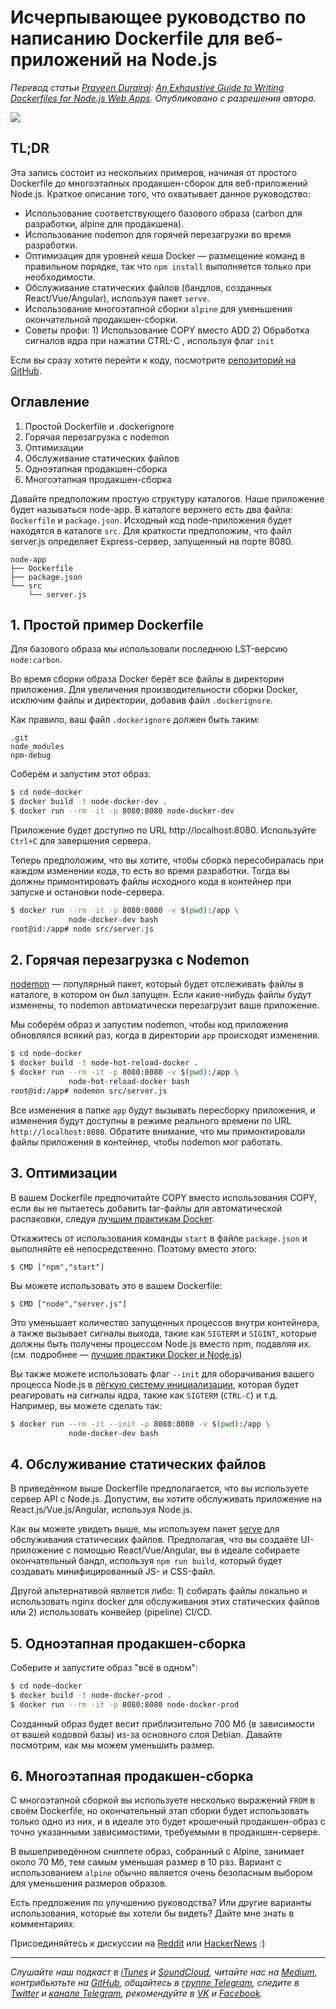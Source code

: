 # Исчерпывающее руководство по написанию Dockerfile для веб-приложений на Node.js

*Перевод статьи [Praveen Durairaj](http://twitter.com/PraveenWeb): [An Exhaustive Guide to Writing Dockerfiles for Node.js Web Apps](https://blog.hasura.io/an-exhaustive-guide-to-writing-dockerfiles-for-node-js-web-apps-bbee6bd2f3c4). Опубликовано с разрешения автора.*

![](https://cdn-images-1.medium.com/max/800/1*4KhmpXFJ_Etczs6awRnAbg.png)


## TL;DR

Эта запись состоит из нескольких примеров, начиная от простого Dockerfile до многоэтапных продакшен-сборок для веб-приложений Node.js. Краткое описание того, что охватывает данное руководство:

- Использование соответствующего базового образа (carbon для разработки, alpine для продакшена).
- Использование nodemon для горячей перезагрузки во время разработки.
- Оптимизация для уровней кеша Docker — размещение команд в правильном порядке, так что `npm install` выполняется только при необходимости.
- Обслуживание статических файлов (бандлов, созданных React/Vue/Angular), используя пакет `serve`.
- Использование многоэтапной сборки `alpine` для уменьшения окончательной продакшен-сборки.
- Советы профи: 1) Использование COPY вместо ADD 2) Обработка сигналов ядра при нажатии CTRL-C , используя флаг `init`

Если вы сразу хотите перейти к коду, посмотрите [репозиторий на GitHub](https://github.com/praveenweb/node-docker).

## Оглавление 

1. Простой Dockerfile и .dockerignore
2. Горячая перезагрузка с nodemon
3. Оптимизации
4. Обслуживание статических файлов
5. Одноэтапная продакшен-сборка
6. Многоэтапная продакшен-сборка

Давайте предположим простую структуру каталогов. Наше приложение будет называться node-app. В каталоге верхнего есть два файла: `Dockerfile` и `package.json`. Исходный код node-приложения будет находятся в каталоге `src`. Для краткости предположим, что файл server.js определяет Express-сервер, запущенный на порте 8080.

```
node-app
├── Dockerfile
├── package.json
└── src
    └── server.js
```

## 1. Простой пример Dockerfile

<script src="https://gist.github.com/praveenweb/5a1b3a7ba52d160361bb1830fc43b27d.js"></script>

Для базового образа мы использовали последнюю LST-версию `node:carbon`.

Во время сборки образа Docker берёт все файлы в директории приложения. Для увеличения производительности сборки Docker, исключим файлы и директории, добавив файл `.dockerignore`.

Как правило, ваш файл `.dockerignore` должен быть таким:

```
.git
node_modules
npm-debug
```

Соберём и запустим этот образ:

```sh
$ cd node-docker
$ docker build -t node-docker-dev .
$ docker run --rm -it -p 8080:8080 node-docker-dev
```

Приложение будет доступно по URL http://localhost:8080. Используйте `Ctrl+C` для завершения сервера.

Теперь предположим, что вы хотите, чтобы сборка пересобиралась при каждом изменении кода, то есть во время разработки. Тогда вы должны примонтировать файлы исходного кода в контейнер при запуске и остановки node-сервера.

```sh
$ docker run --rm -it -p 8080:8080 -v $(pwd):/app \
             node-docker-dev bash
root@id:/app# node src/server.js
```

## 2. Горячая перезагрузка с Nodemon

[nodemon](https://www.npmjs.com/package/nodemon) — популярный пакет, который будет отслеживать файлы в каталоге, в котором он был запущен. Если какие-нибудь файлы будут изменены, то nodemon автоматически перезагрузит ваше приложение.

<script src="https://gist.github.com/praveenweb/92517e26f244260d26569908f8cd8227.js"></script>

Мы соберём образ и запустим nodemon, чтобы код приложения обновлялся всякий раз, когда в директории `app` происходят изменения.

```sh
$ cd node-docker
$ docker build -t node-hot-reload-docker .
$ docker run --rm -it -p 8080:8080 -v $(pwd):/app \
             node-hot-reload-docker bash
root@id:/app# nodemon src/server.js
```

Все изменения в папке `app` будут вызывать пересборку приложения, и изменения будут доступны в режиме реального времени по URL `http://localhost:8080`. Обратите внимание, что мы примонтировали файлы приложения в контейнер, чтобы nodemon мог работать.

## 3. Оптимизации

В вашем Dockerfile предпочитайте COPY вместо использования COPY, если вы не пытаетесь добавить tar-файлы для автоматической распаковки, следуя [лучшим практикам Docker](https://docs.docker.com/develop/develop-images/dockerfile_best-practices/#add-or-copy).

Откажитесь от использования команды `start` в файле `package.json` и выполняйте её непосредственно. Поэтому вместо этого:

```
$ CMD ["npm","start"]
```

Вы можете использовать это в вашем Dockerfile:

```
$ CMD ["node","server.js"]
```

Это уменьшает количество запущенных процессов внутри контейнера, а также вызывает сигналы выхода, такие как `SIGTERM` и `SIGINT`, которые должны быть получены процессом Node.js вместо npm, подавляя их. (см. подробнее — [лучшие практики Docker и Node.js](https://github.com/nodejs/docker-node/blob/master/docs/BestPractices.md#cmd))

Вы также можете использовать флаг `--init` для оборачивания вашего процесса Node.js в [лёгкую систему инициализации](https://github.com/krallin/tini), которая будет реагировать на сигналы ядра, такие как `SIGTERM` (`CTRL-C`) и т.д. Например, вы можете сделать так:

```sh
$ docker run --rm -it --init -p 8080:8080 -v $(pwd):/app \
             node-docker-dev bash
```

## 4. Обслуживание статических файлов

В приведённом выше Dockerfile предполагается, что вы используете сервер API с Node.js. Допустим, вы хотите обслуживать приложение на React.js/Vue.js/Angular, используя Node.js.

<script src="https://gist.github.com/praveenweb/d6665015cee658cc7b883c4bb95d3e29.js"></script>

Как вы можете увидеть выше, мы используем пакет [serve](https://www.npmjs.com/package/serve) для обслуживания статических файлов. Предполагая, что вы создаёте UI-приложение с помощью React/Vue/Angular, вы в идеале собираете окончательный бандл, используя `npm run build`, который будет создавать минифицированный JS- и CSS-файл.

Другой альтернативой является либо: 1) собирать файлы локально и использовать nginx docker для обслуживания этих статических файлов или 2) использовать конвейер (pipeline) CI/CD.

## 5. Одноэтапная продакшен-сборка

<script src="https://gist.github.com/praveenweb/1c2f7f7182babc5da18869e19c38cad2.js"></script>

Соберите и запустите образ "всё в одном":

```sh
$ cd node-docker
$ docker build -t node-docker-prod .
$ docker run --rm -it -p 8080:8080 node-docker-prod
```

Созданный образ будет весит приблизительно 700 Мб (в зависимости от вашей кодовой базы) из-за основного слоя Debian. Давайте посмотрим, как мы можем уменьшить размер.


## 6. Многоэтапная продакшен-сборка

С многоэтапной сборкой вы используете несколько выражений `FROM` в своём Dockerfile, но окончательный этап сборки будет использовать только одно из них, и в идеале это будет крошечный продакшен-образ с точно указанными зависимостями, требуемыми в продакшен-сервере.

<script src="https://gist.github.com/praveenweb/acd27014e6d244c3194d3e9d7da04e17.js"></script>

В вышеприведённом сниппете образ, собранный с Alpine, занимает около 70 Мб, тем самым уменьшая размер в 10 раз. Вариант с использованием `alpine` обычно является очень безопасным выбором для уменьшения размеров образов.

Есть предложения по улучшению руководства? Или другие варианты использования, которые вы хотели бы видеть? Дайте мне знать в комментариях.

Присоединяйтесь к дискуссии на [Reddit](https://www.reddit.com/r/node/comments/7vw6gj/an_exhaustive_guide_to_writing_dockerfiles_for/) или [HackerNews](https://news.ycombinator.com/item?id=16330793) :)

- - -

*Слушайте наш подкаст в [iTunes](https://itunes.apple.com/ru/podcast/девшахта/id1226773343) и [SoundCloud](https://soundcloud.com/devschacht), читайте нас на [Medium](https://medium.com/devschacht), контрибьютьте на [GitHub](https://github.com/devSchacht), общайтесь в [группе Telegram](https://t.me/devSchacht), следите в [Twitter](https://twitter.com/DevSchacht) и [канале Telegram](https://t.me/devSchachtChannel), рекомендуйте в [VK](https://vk.com/devschacht) и [Facebook](https://www.facebook.com/devSchacht).*